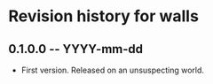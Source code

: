 # Revision history for walls

## 0.1.0.0  -- YYYY-mm-dd

* First version. Released on an unsuspecting world.

